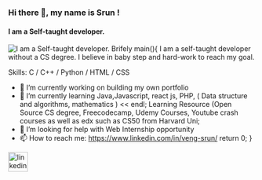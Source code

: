 ### Hi there 👋, my name is Srun !
#### I am a Self-taught developer.
![I am a Self-taught developer.](https://raw.githubusercontent.com/WANGZUNN/WANGZUNN/main/banner.png?token=AVSGG6PSDVNBLRRSRN5UNTTBTO6C2)
Brifely main(){
I am a self-taught developer without a CS degree. I believe in baby step and hard-work to reach my goal.

Skills:  C / C++ / Python / HTML / CSS

- 🔭 I’m currently working on building my own portfolio 
- 🌱 I’m currently learning Java,Javascript, react js, PHP, ( Data structure and algorithms, mathematics ) << endl;
Learning Resource (Open Source CS degree, Freecodecamp, Udemy Courses, Youtube crash courses as well as edx such as CS50 from Harvard Uni;
- 🤔 I’m looking for help with Web Internship opportunity 
- 📫 How to reach me: https://www.linkedin.com/in/veng-srun/ 
return 0; }

[<img src='https://cdn.jsdelivr.net/npm/simple-icons@3.0.1/icons/linkedin.svg' alt='linkedin' height='40'>](https://www.linkedin.com/in/veng-srun/)  


